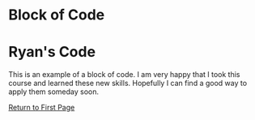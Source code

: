 # Block of Code

<!DOCTYPE html>
<html>

<body>
<h1>Ryan's Code</h1>
<p>This is an example of a block of code. I am very happy that I took this course and learned these new skills. Hopefully I can find a good way to apply them someday soon.</>
</body>

</html>


[Return to First Page](README.md)
